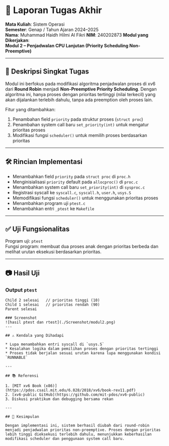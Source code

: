 # 📝 Laporan Tugas Akhir

**Mata Kuliah**: Sistem Operasi  
**Semester**: Genap / Tahun Ajaran 2024–2025  
**Nama**: Muhammad Haidh Hilmi Al Fikri 
**NIM**: 240202873 
**Modul yang Dikerjakan**:  
**Modul 2 – Penjadwalan CPU Lanjutan (Priority Scheduling Non-Preemptive)**

---

## 📌 Deskripsi Singkat Tugas

Modul ini berfokus pada modifikasi algoritma penjadwalan proses di xv6 dari **Round Robin** menjadi **Non-Preemptive Priority Scheduling**. Dengan algoritma ini, hanya proses dengan prioritas tertinggi (nilai terkecil) yang akan dijalankan terlebih dahulu, tanpa ada preemption oleh proses lain.

Fitur yang ditambahkan:
1. Penambahan field `priority` pada struktur proses (`struct proc`)
2. Penambahan system call baru `set_priority(int)` untuk mengatur prioritas proses
3. Modifikasi fungsi `scheduler()` untuk memilih proses berdasarkan prioritas

---

## 🛠️ Rincian Implementasi

* Menambahkan field `priority` pada `struct proc` di `proc.h`
* Menginisialisasi `priority` default pada `allocproc()` di `proc.c`
* Menambahkan system call baru `set_priority(int)` di `sysproc.c`
* Registrasi syscall ke `syscall.c`, `syscall.h`, `user.h`, `usys.S`
* Memodifikasi fungsi `scheduler()` untuk menggunakan prioritas proses
* Menambahkan program uji `ptest.c`
* Menambahkan entri `_ptest` ke `Makefile`

---

## ✅ Uji Fungsionalitas

Program uji: `ptest`  
Fungsi program: membuat dua proses anak dengan prioritas berbeda dan melihat urutan eksekusi berdasarkan prioritas.

---

## 📷 Hasil Uji

### Output `ptest`

```
Child 2 selesai   // prioritas tinggi (10)
Child 1 selesai   // prioritas rendah (90)
Parent selesai

### Screenshot
![hasil ptest dan rtest](./Screenshot/modul2.png)
---

## ⚠️ Kendala yang Dihadapi

* Lupa menambahkan entri syscall di `usys.S`
* Kesalahan logika dalam pemilihan proses dengan prioritas tertinggi
* Proses tidak berjalan sesuai urutan karena lupa menggunakan kondisi `RUNNABLE`

---

## 📚 Referensi

1. [MIT xv6 Book (x86)](https://pdos.csail.mit.edu/6.828/2018/xv6/book-rev11.pdf)
2. [xv6-public GitHub](https://github.com/mit-pdos/xv6-public)
3. Diskusi praktikum dan debugging bersama rekan

---

## 📝 Kesimpulan

Dengan implementasi ini, sistem berhasil diubah dari round-robin menjadi penjadwalan prioritas non-preemptive. Proses dengan prioritas lebih tinggi dieksekusi terlebih dahulu, menunjukkan keberhasilan modifikasi scheduler dan penggunaan system call baru.
